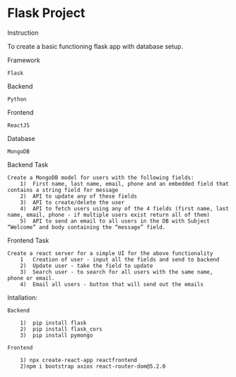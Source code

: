 
# Flask Project

Instruction

To create a basic functioning flask app with database setup.

Framework

    Flask

Backend

    Python

Frontend
    
    ReactJS

Database

    MongoDB

Backend Task

    Create a MongoDB model for users with the following fields:
        1)  First name, last name, email, phone and an embedded field that contains a string field for message
        2)  API to update any of these fields 
        3)  API to create/delete the user
        4)  API to fetch users using any of the 4 fields (first name, last name, email, phone - if multiple users exist return all of them)
        5)  API to send an email to all users in the DB with Subject “Welcome” and body containing the “message” field.

Frontend Task
    
    Create a react server for a simple UI for the above functionality
        1   Creation of user - input all the fields and send to backend
        2)  Update user - take the field to update
        3)  Search user - to search for all users with the same name, phone or email.
        4)  Email all users - button that will send out the emails


Intallation:

    Backend
        
        1)  pip install flask
        2)  pip install flask_cors
        3)  pip install pymongo

    Frontend

        1) npx create-react-app reactfrontend
        2)npm i bootstrap axios react-router-dom@5.2.0








